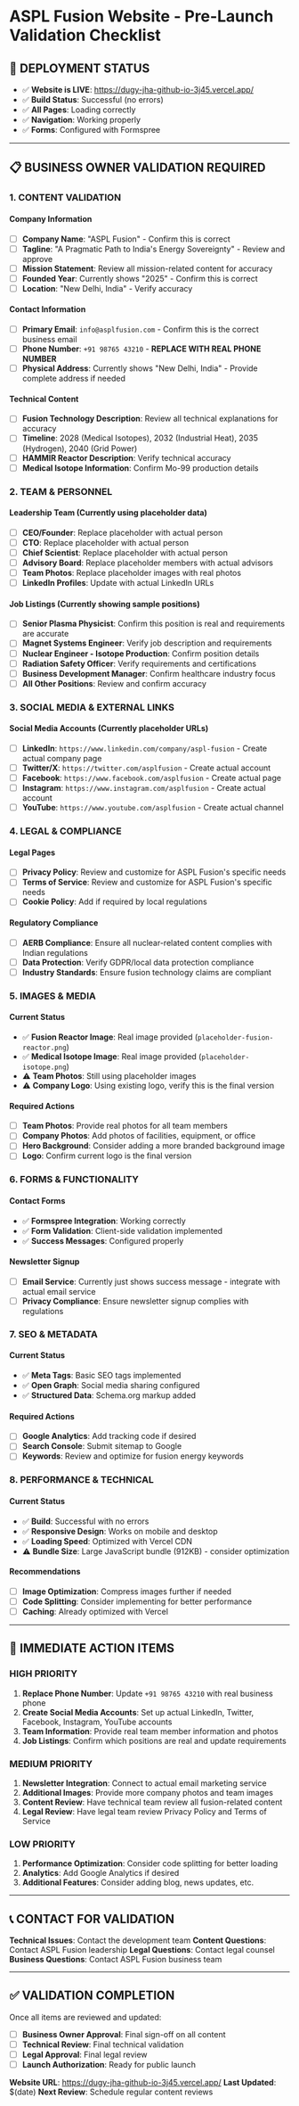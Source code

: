 # ASPL Fusion Website - Pre-Launch Validation Checklist

## 🚀 **DEPLOYMENT STATUS**
- ✅ **Website is LIVE**: https://dugy-jha-github-io-3j45.vercel.app/
- ✅ **Build Status**: Successful (no errors)
- ✅ **All Pages**: Loading correctly
- ✅ **Navigation**: Working properly
- ✅ **Forms**: Configured with Formspree

---

## 📋 **BUSINESS OWNER VALIDATION REQUIRED**

### **1. CONTENT VALIDATION**

#### **Company Information**
- [ ] **Company Name**: "ASPL Fusion" - Confirm this is correct
- [ ] **Tagline**: "A Pragmatic Path to India's Energy Sovereignty" - Review and approve
- [ ] **Mission Statement**: Review all mission-related content for accuracy
- [ ] **Founded Year**: Currently shows "2025" - Confirm this is correct
- [ ] **Location**: "New Delhi, India" - Verify accuracy

#### **Contact Information**
- [ ] **Primary Email**: `info@asplfusion.com` - Confirm this is the correct business email
- [ ] **Phone Number**: `+91 98765 43210` - **REPLACE WITH REAL PHONE NUMBER**
- [ ] **Physical Address**: Currently shows "New Delhi, India" - Provide complete address if needed

#### **Technical Content**
- [ ] **Fusion Technology Description**: Review all technical explanations for accuracy
- [ ] **Timeline**: 2028 (Medical Isotopes), 2032 (Industrial Heat), 2035 (Hydrogen), 2040 (Grid Power)
- [ ] **HAMMIR Reactor Description**: Verify technical accuracy
- [ ] **Medical Isotope Information**: Confirm Mo-99 production details

### **2. TEAM & PERSONNEL**

#### **Leadership Team** (Currently using placeholder data)
- [ ] **CEO/Founder**: Replace placeholder with actual person
- [ ] **CTO**: Replace placeholder with actual person  
- [ ] **Chief Scientist**: Replace placeholder with actual person
- [ ] **Advisory Board**: Replace placeholder members with actual advisors
- [ ] **Team Photos**: Replace placeholder images with real photos
- [ ] **LinkedIn Profiles**: Update with actual LinkedIn URLs

#### **Job Listings** (Currently showing sample positions)
- [ ] **Senior Plasma Physicist**: Confirm this position is real and requirements are accurate
- [ ] **Magnet Systems Engineer**: Verify job description and requirements
- [ ] **Nuclear Engineer - Isotope Production**: Confirm position details
- [ ] **Radiation Safety Officer**: Verify requirements and certifications
- [ ] **Business Development Manager**: Confirm healthcare industry focus
- [ ] **All Other Positions**: Review and confirm accuracy

### **3. SOCIAL MEDIA & EXTERNAL LINKS**

#### **Social Media Accounts** (Currently placeholder URLs)
- [ ] **LinkedIn**: `https://www.linkedin.com/company/aspl-fusion` - Create actual company page
- [ ] **Twitter/X**: `https://twitter.com/asplfusion` - Create actual account
- [ ] **Facebook**: `https://www.facebook.com/asplfusion` - Create actual page
- [ ] **Instagram**: `https://www.instagram.com/asplfusion` - Create actual account
- [ ] **YouTube**: `https://www.youtube.com/asplfusion` - Create actual channel

### **4. LEGAL & COMPLIANCE**

#### **Legal Pages**
- [ ] **Privacy Policy**: Review and customize for ASPL Fusion's specific needs
- [ ] **Terms of Service**: Review and customize for ASPL Fusion's specific needs
- [ ] **Cookie Policy**: Add if required by local regulations

#### **Regulatory Compliance**
- [ ] **AERB Compliance**: Ensure all nuclear-related content complies with Indian regulations
- [ ] **Data Protection**: Verify GDPR/local data protection compliance
- [ ] **Industry Standards**: Ensure fusion technology claims are compliant

### **5. IMAGES & MEDIA**

#### **Current Status**
- ✅ **Fusion Reactor Image**: Real image provided (`placeholder-fusion-reactor.png`)
- ✅ **Medical Isotope Image**: Real image provided (`placeholder-isotope.png`)
- ⚠️ **Team Photos**: Still using placeholder images
- ⚠️ **Company Logo**: Using existing logo, verify this is the final version

#### **Required Actions**
- [ ] **Team Photos**: Provide real photos for all team members
- [ ] **Company Photos**: Add photos of facilities, equipment, or office
- [ ] **Hero Background**: Consider adding a more branded background image
- [ ] **Logo**: Confirm current logo is the final version

### **6. FORMS & FUNCTIONALITY**

#### **Contact Forms**
- ✅ **Formspree Integration**: Working correctly
- ✅ **Form Validation**: Client-side validation implemented
- ✅ **Success Messages**: Configured properly

#### **Newsletter Signup**
- [ ] **Email Service**: Currently just shows success message - integrate with actual email service
- [ ] **Privacy Compliance**: Ensure newsletter signup complies with regulations

### **7. SEO & METADATA**

#### **Current Status**
- ✅ **Meta Tags**: Basic SEO tags implemented
- ✅ **Open Graph**: Social media sharing configured
- ✅ **Structured Data**: Schema.org markup added

#### **Required Actions**
- [ ] **Google Analytics**: Add tracking code if desired
- [ ] **Search Console**: Submit sitemap to Google
- [ ] **Keywords**: Review and optimize for fusion energy keywords

### **8. PERFORMANCE & TECHNICAL**

#### **Current Status**
- ✅ **Build**: Successful with no errors
- ✅ **Responsive Design**: Works on mobile and desktop
- ✅ **Loading Speed**: Optimized with Vercel CDN
- ⚠️ **Bundle Size**: Large JavaScript bundle (912KB) - consider optimization

#### **Recommendations**
- [ ] **Image Optimization**: Compress images further if needed
- [ ] **Code Splitting**: Consider implementing for better performance
- [ ] **Caching**: Already optimized with Vercel

---

## 🎯 **IMMEDIATE ACTION ITEMS**

### **HIGH PRIORITY**
1. **Replace Phone Number**: Update `+91 98765 43210` with real business phone
2. **Create Social Media Accounts**: Set up actual LinkedIn, Twitter, Facebook, Instagram, YouTube accounts
3. **Team Information**: Provide real team member information and photos
4. **Job Listings**: Confirm which positions are real and update requirements

### **MEDIUM PRIORITY**
1. **Newsletter Integration**: Connect to actual email marketing service
2. **Additional Images**: Provide more company photos and team images
3. **Content Review**: Have technical team review all fusion-related content
4. **Legal Review**: Have legal team review Privacy Policy and Terms of Service

### **LOW PRIORITY**
1. **Performance Optimization**: Consider code splitting for better loading
2. **Analytics**: Add Google Analytics if desired
3. **Additional Features**: Consider adding blog, news updates, etc.

---

## 📞 **CONTACT FOR VALIDATION**

**Technical Issues**: Contact the development team
**Content Questions**: Contact ASPL Fusion leadership
**Legal Questions**: Contact legal counsel
**Business Questions**: Contact ASPL Fusion business team

---

## ✅ **VALIDATION COMPLETION**

Once all items are reviewed and updated:
- [ ] **Business Owner Approval**: Final sign-off on all content
- [ ] **Technical Review**: Final technical validation
- [ ] **Legal Approval**: Final legal review
- [ ] **Launch Authorization**: Ready for public launch

**Website URL**: https://dugy-jha-github-io-3j45.vercel.app/
**Last Updated**: $(date)
**Next Review**: Schedule regular content reviews

